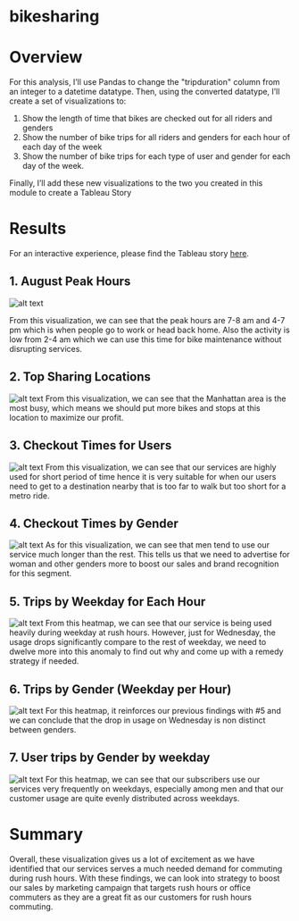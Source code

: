 # bikesharing

# Overview
For this analysis, I’ll use Pandas to change the "tripduration" column from an integer to a datetime datatype. Then, using the converted datatype, I’ll create a set of visualizations to:

1. Show the length of time that bikes are checked out for all riders and genders
2. Show the number of bike trips for all riders and genders for each hour of each day of the week
3. Show the number of bike trips for each type of user and gender for each day of the week.

Finally, I’ll add these new visualizations to the two you created in this module to create a Tableau Story

# Results
For an interactive experience, please find the Tableau story [here](https://public.tableau.com/profile/giang.nguyen5384#!/vizhome/challenge_16212028461750/NYCCitibike).

## 1. August Peak Hours
![alt text](/images/August_Peak_Hours.png)

From this visualization, we can see that the peak hours are 7-8 am and 4-7 pm which is when people go to work or head back home. Also the activity is low from 2-4 am which we can use this time for bike maintenance without disrupting services.

## 2. Top Sharing Locations
![alt text](/images/Top_Sharing_Location.png)
From this visualization, we can see that the Manhattan area is the most busy, which means we should put more bikes and stops at this location to maximize our profit.

## 3. Checkout Times for Users
![alt text](/images/Checkout_Times_for_Users.png)
From this visualization, we can see that our services are highly used for short period of time hence it is very suitable for when our users need to get to a destination nearby that is too far to walk but too short for a metro ride.

## 4. Checkout Times by Gender
![alt text](/images/Checkout_Times_by_Gender.png)
As for this visualization, we can see that men tend to use our service much longer than the rest. This tells us that we need to advertise for woman and other genders more to boost our sales and brand recognition for this segment.

## 5. Trips by Weekday for Each Hour
![alt text](/images/Trips_by_Weekday_for_Each_Hour.png)
From this heatmap, we can see that our service is being used heavily during weekday at rush hours. However, just for Wednesday, the usage drops significantly compare to the rest of weekday, we need to dwelve more into this anomaly to find out why and come up with a remedy strategy if needed.

## 6. Trips by Gender (Weekday per Hour)
![alt text](/images/Trips_by_Gender.png)
For this heatmap, it reinforces our previous findings with #5 and we can conclude that the drop in usage on Wednesday is non distinct between genders.

## 7. User trips by Gender by weekday
![alt text](/images/Trips_by_Gender_by_Weekday.png)
For this heatmap, we can see that our subscribers use our services very frequently on weekdays, especially among men and that our customer usage are quite evenly distributed across weekdays.

# Summary
Overall, these visualization gives us a lot of excitement as we have identified that our services serves a much needed demand for commuting during rush hours. With these findings, we can look into strategy to boost our sales by marketing campaign that targets rush hours or office commuters as they are a great fit as our customers for rush hours commuting.